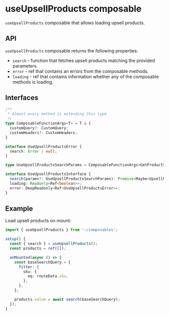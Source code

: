 # useUpsellProducts composable

`useUpsellProducts` composable that allows loading upsell products.

## API
`useUpsellProducts` composable returns the following properties:

- `search` - function that fetches upsell products matching the provided parameters.
- `error` - ref that contains an errors from the composable methods.
- `loading` - ref that contains information whether any of the composable methods is loading.


## Interfaces

```ts
/**
 * Almost every method is extending this type
 */
type ComposableFunctionArgs<T> = T & {
  customQuery?: CustomQuery;
  customHeaders?: CustomHeaders;
}

interface UseUpsellProductsError {
  search: Error | null;
}

type UseUpsellProductsSearchParams = ComposableFunctionArgs<GetProductSearchParams>;

interface UseUpsellProductsInterface {
  search(params?: UseUpsellProductsSearchParams): Promise<Maybe<UpsellProducts[]>>;
  loading: Readonly<Ref<boolean>>;
  error: DeepReadonly<Ref<UseUpsellProductsError>>;
}
```

## Example

Load upsell products on mount:

```ts
import { useUpsellProducts } from '~/composables';

setup() {
  const { search } = useUpsellProducts();
  const products = ref([]);

  onMounted(async () => {
    const baseSearchQuery = {
      filter: {
        sku: {
          eq: routeData.sku,
        },
      },
    };

    products.value = await search(baseSearchQuery);
  });
}
```